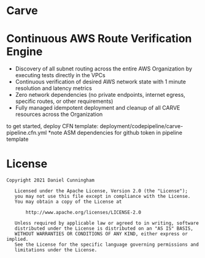 # Carve
# Continuous AWS Route Verification Engine

- Discovery of all subnet routing across the entire AWS Organization by executing tests directly in the VPCs
- Continuous verification of desired AWS network state with 1 minute resolution and latency metrics
- Zero network dependencies (no private endpoints, internet egress, specific routes, or other requirements)
- Fully managed idempotent deployment and cleanup of all CARVE resources across the Organization

to get started, deploy CFN template:  deployment/codepipeline/carve-pipeline.cfn.yml
*note ASM dependencies for github token in pipeline template

License
=======
```
Copyright 2021 Daniel Cunningham

   Licensed under the Apache License, Version 2.0 (the "License");
   you may not use this file except in compliance with the License.
   You may obtain a copy of the License at

       http://www.apache.org/licenses/LICENSE-2.0

   Unless required by applicable law or agreed to in writing, software
   distributed under the License is distributed on an "AS IS" BASIS,
   WITHOUT WARRANTIES OR CONDITIONS OF ANY KIND, either express or implied.
   See the License for the specific language governing permissions and
   limitations under the License.
```
